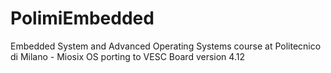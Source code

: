 # PolimiEmbedded

Embedded System and Advanced Operating Systems course at Politecnico di Milano - 
Miosix OS porting to VESC Board version 4.12